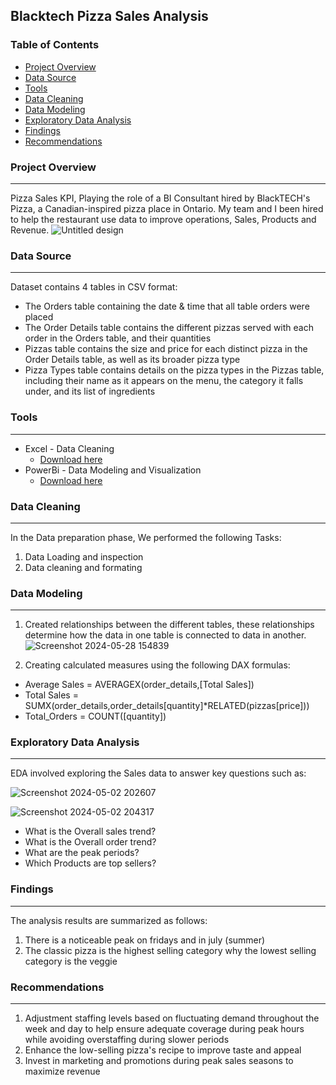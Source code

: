 ## Blacktech Pizza Sales Analysis

### Table of Contents

- [Project Overview](#project-overview)
- [Data Source](#data-source)
- [Tools](#tools)
- [Data Cleaning](#data-cleaning)
- [Data Modeling](#data-modeling)
- [Exploratory Data Analysis](#exploratory-data-analysis)
- [Findings](#findings)
- [Recommendations](#recommendations)

### Project Overview
---

Pizza Sales KPI, Playing the role of a BI Consultant hired by BlackTECH's Pizza, a Canadian-inspired pizza place in Ontario. My team and I been hired to help the restaurant use data to improve operations, Sales, Products and Revenue.
![Untitled design](https://github.com/Amavin2468/PORTFOLIO/assets/129444110/c5f690d8-e1b4-4fc7-80bf-1690e75f49a2)



### Data Source
---

Dataset contains 4 tables in CSV format:
- The Orders table containing the date & time that all table orders were placed
- The Order Details table contains the different pizzas served with each order in the Orders table, and their quantities
- Pizzas table contains the size and price for each distinct pizza in the Order Details table, as well as its broader pizza type
- Pizza Types table contains details on the pizza types in the Pizzas table, including their name as it appears on the menu, the category it falls under, and its list of ingredients

### Tools
---
- Excel - Data Cleaning
  - [Download here](https://microsoft.com)
- PowerBi - Data Modeling and Visualization
  - [Download here](https://microsoft.com)

### Data Cleaning
---
In the Data preparation phase, We performed the following Tasks:
1. Data Loading and inspection
2. Data cleaning and formating

### Data Modeling
---
1. Created relationships between the different tables, these relationships determine how the data in one table is connected to data in another.
![Screenshot 2024-05-28 154839](https://github.com/Amavin2468/PORTFOLIO/assets/129444110/647b504e-115d-4430-a4ea-6dc7933dab39)


3. Creating calculated measures using the following DAX formulas:
 - Average Sales = AVERAGEX(order_details,[Total Sales])
 - Total Sales = SUMX(order_details,order_details[quantity]*RELATED(pizzas[price]))
 - Total_Orders = COUNT([quantity])

### Exploratory Data Analysis
---
EDA involved exploring the Sales data to answer key questions such as:


![Screenshot 2024-05-02 202607](https://github.com/Amavin2468/PORTFOLIO/assets/129444110/e3818bb0-17dd-42c5-956d-a3b607dc22b4)

![Screenshot 2024-05-02 204317](https://github.com/Amavin2468/PORTFOLIO/assets/129444110/6bcdaff8-7b91-4d08-a386-9d77e15d020a)

- What is the Overall sales trend?
- What is the Overall order trend?
- What are the peak periods?
- Which Products are top sellers?

### Findings
---
The analysis results are summarized as follows:
1. There is a noticeable peak on fridays and in july (summer)
2. The classic pizza is the highest selling category why the lowest selling category is the veggie

### Recommendations
---
1. Adjustment staffing levels based on fluctuating demand throughout the week and day to help ensure adequate coverage during peak hours while avoiding overstaffing during slower periods
2. Enhance the low-selling pizza's recipe to improve taste and appeal
3. Invest in marketing and promotions during peak sales seasons to maximize revenue

